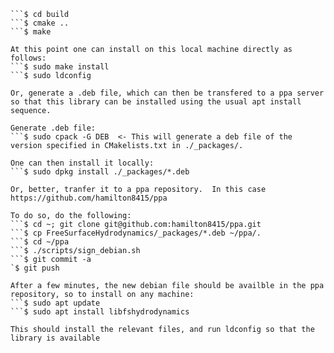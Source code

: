 ```$ mkdir build
```$ cd build
```$ cmake ..
```$ make

At this point one can install on this local machine directly as follows:
```$ sudo make install
```$ sudo ldconfig

Or, generate a .deb file, which can then be transfered to a ppa server so that this library can be installed using the usual apt install sequence.

Generate .deb file:
```$ sudo cpack -G DEB  <- This will generate a deb file of the version specified in CMakelists.txt in ./_packages/.

One can then install it locally:
```$ sudo dpkg install ./_packages/*.deb

Or, better, tranfer it to a ppa repository.  In this case https://github.com/hamilton8415/ppa

To do so, do the following:
```$ cd ~; git clone git@github.com:hamilton8415/ppa.git
```$ cp FreeSurfaceHydrodynamics/_packages/*.deb ~/ppa/.
```$ cd ~/ppa  
```$ ./scripts/sign_debian.sh
```$ git commit -a
`$ git push

After a few minutes, the new debian file should be availble in the ppa repository, so to install on any machine:
```$ sudo apt update
```$ sudo apt install libfshydrodynamics 

This should install the relevant files, and run ldconfig so that the library is available



